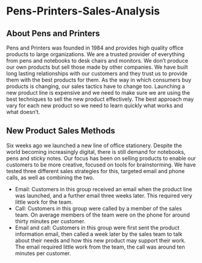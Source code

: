 # Pens-Printers-Sales-Analysis

## About Pens and Printers
Pens and Printers was founded in 1984 and provides high quality office products to large organizations. We are a trusted provider of everything from pens and notebooks to desk chairs and monitors. We don’t produce our own products but sell those made by other companies. We have built long lasting relationships with our customers and they trust us to provide them with the best products for them. As the way in which consumers buy products is changing, our sales tactics have to change too. Launching a new product line is expensive and we need to make sure we are using the best techniques to sell the new product effectively. The best approach may vary for each new product so we need to learn quickly what works and what doesn’t.

## New Product Sales Methods
Six weeks ago we launched a new line of office stationery. Despite the world becoming increasingly digital, there is still demand for notebooks, pens and sticky notes.
Our focus has been on selling products to enable our customers to be more creative, focused on tools for brainstorming. We have tested three different sales strategies for this, targeted email and phone calls, as well as combining the two.
- Email: Customers in this group received an email when the product line was launched, and a further email three weeks later. This required very little work for the team.
- Call: Customers in this group were called by a member of the sales team. On average members of the team were on the phone for around thirty minutes per customer.
- Email and call: Customers in this group were first sent the product information email, then called a week later by the sales team to talk about their needs and how this new product may support their work. The email required little work from the team, the call was around ten minutes per customer.
